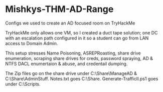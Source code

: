 # Mishkys-THM-AD-Range
Configs we used to create an AD focused room on TryHackMe

TryHackMe only allows one VM, so I created a duct tape solution; one DC with an escalation path configured in it so a student can go from LAN access to Domain Admin.

This setup stresses Name Poisoning, ASREPRoasting, share drive enumeration, scraping share drives for creds, password spraying, AD & NTFS DACL enumertaion & abuse, and credentail dumping.

The Zip files go on the share drive under C:\Share\ManageAD & C:\Share\AdminStuff. Notes.txt goes C:\Share. Generate-TrafficII.ps1 goes under C:\Scripts.

